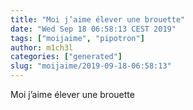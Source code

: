 ```yaml
---
title: "Moi j’aime élever une brouette"
date: "Wed Sep 18 06:58:13 CEST 2019"
tags: ["moijaime", "pipotron"]
author: m1ch3l
categories: ["generated"]
slug: "moijaime/2019-09-18-06:58:13"
---
```


Moi j’aime élever une brouette
